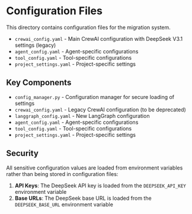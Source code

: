 # Configuration Files

This directory contains configuration files for the migration system.

- `crewai_config.yaml` - Main CrewAI configuration with DeepSeek V3.1 settings (legacy)
- `agent_config.yaml` - Agent-specific configurations
- `tool_config.yaml` - Tool-specific configurations
- `project_settings.yaml` - Project-specific settings

## Key Components

- `config_manager.py` - Configuration manager for secure loading of settings
- `crewai_config.yaml` - Legacy CrewAI configuration (to be deprecated)
- `langgraph_config.yaml` - New LangGraph configuration
- `agent_config.yaml` - Agent-specific configurations
- `tool_config.yaml` - Tool-specific configurations
- `project_settings.yaml` - Project-specific settings

## Security

All sensitive configuration values are loaded from environment variables rather than being stored in configuration files:

1. **API Keys**: The DeepSeek API key is loaded from the `DEEPSEEK_API_KEY` environment variable
2. **Base URLs**: The DeepSeek base URL is loaded from the `DEEPSEEK_BASE_URL` environment variable